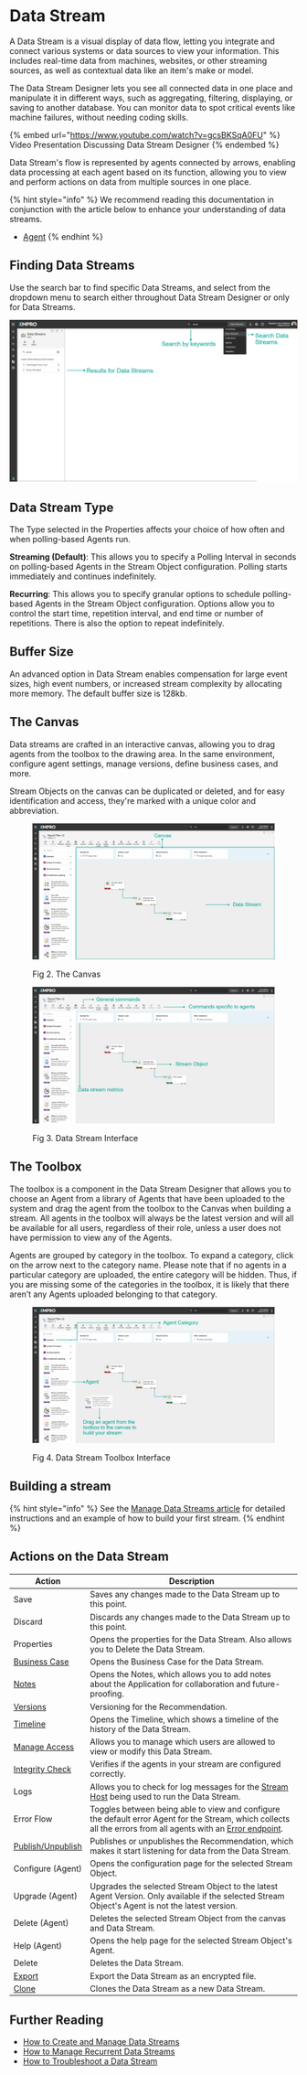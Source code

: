 # Data Stream

A Data Stream is a visual display of data flow, letting you integrate and connect various systems or data sources to view your information. This includes real-time data from machines, websites, or other streaming sources, as well as contextual data like an item's make or model.

The Data Stream Designer lets you see all connected data in one place and manipulate it in different ways, such as aggregating, filtering, displaying, or saving to another database. You can monitor data to spot critical events like machine failures, without needing coding skills.

{% embed url="https://www.youtube.com/watch?v=gcsBKSqA0FU" %}
Video Presentation Discussing Data Stream Designer
{% endembed %}

Data Stream's flow is represented by agents connected by arrows, enabling data processing at each agent based on its function, allowing you to view and perform actions on data from multiple sources in one place.

{% hint style="info" %}
We recommend reading this documentation in conjunction with the article below to enhance your understanding of data streams.

* [Agent](../agent/)
{% endhint %}

## Finding Data Streams

Use the search bar to find specific Data Streams, and select from the dropdown menu to search either throughout Data Stream Designer or only for Data Streams.

![Fig 1. Ways to Find Data Streams](<../../.gitbook/assets/DS - Search Data Streams.png>)

## Data Stream Type

The Type selected in the Properties affects your choice of how often and when polling-based Agents run.

**Streaming (Default)**: This allows you to specify a Polling Interval in seconds on polling-based Agents in the Stream Object configuration. Polling starts immediately and continues indefinitely.

**Recurring**: This allows you to specify granular options to schedule polling-based Agents in the Stream Object configuration. Options allow you to control the start time, repetition interval, and end time or number of repetitions. There is also the option to repeat indefinitely.

## Buffer Size

An advanced option in Data Stream enables compensation for large event sizes, high event numbers, or increased stream complexity by allocating more memory. The default buffer size is 128kb.

## The Canvas

Data streams are crafted in an interactive canvas, allowing you to drag agents from the toolbox to the drawing area. In the same environment, configure agent settings, manage versions, define business cases, and more.&#x20;

Stream Objects on the canvas can be duplicated or deleted, and for easy identification and access, they're marked with a unique color and abbreviation.

<figure><img src="../../.gitbook/assets/ds.newvisualindicator.concepts.data-stream.canvas.1 (1).png" alt=""><figcaption><p>Fig 2. The Canvas</p></figcaption></figure>

<figure><img src="../../.gitbook/assets/ds.newvisualindicator.concepts.data-stream.canvas.2.png" alt=""><figcaption><p>Fig 3. Data Stream Interface</p></figcaption></figure>

## The Toolbox

The toolbox is a component in the Data Stream Designer that allows you to choose an Agent from a library of Agents that have been uploaded to the system and drag the agent from the toolbox to the Canvas when building a stream. All agents in the toolbox will always be the latest version and will all be available for all users, regardless of their role, unless a user does not have permission to view any of the Agents.&#x20;

Agents are grouped by category in the toolbox. To expand a category, click on the arrow next to the category name. Please note that if no agents in a particular category are uploaded, the entire category will be hidden. Thus, if you are missing some of the categories in the toolbox, it is likely that there aren’t any Agents uploaded belonging to that category.

<figure><img src="../../.gitbook/assets/ds.newvisualindicator.concepts.data-stream.canvas.3 (1).png" alt=""><figcaption><p>Fig 4. Data Stream Toolbox Interface</p></figcaption></figure>

## Building a stream

{% hint style="info" %}
See the [Manage Data Streams article](../../how-to-guides/data-streams/manage-data-streams.md) for detailed instructions and an example of how to build your first stream.
{% endhint %}

## Actions on the Data Stream

| **Action**                                                                                              | **Description**                                                                                                                                                                                                           |
| ------------------------------------------------------------------------------------------------------- | ------------------------------------------------------------------------------------------------------------------------------------------------------------------------------------------------------------------------- |
| Save                                                                                                    | Saves any changes made to the Data Stream up to this point.                                                                                                                                                               |
| Discard                                                                                                 | Discards any changes made to the Data Stream up to this point.                                                                                                                                                            |
| Properties                                                                                              | Opens the properties for the Data Stream. Also allows you to Delete the Data Stream.                                                                                                                                      |
| [Business Case](../../how-to-guides/data-streams/use-business-case-and-notes.md#adding-a-business-case) | Opens the Business Case for the Data Stream.                                                                                                                                                                              |
| [Notes](../../how-to-guides/data-streams/use-business-case-and-notes.md#adding-notes)                   | Opens the Notes, which allows you to add notes about the Application for collaboration and future-proofing.                                                                                                               |
| [Versions](../version.md)                                                                               | Versioning for the Recommendation.                                                                                                                                                                                        |
| [Timeline](timeline.md)                                                                                 | Opens the Timeline, which shows a timeline of the history of the Data Stream.                                                                                                                                             |
| [Manage Access](../manage-access.md)                                                                    | Allows you to manage which users are allowed to view or modify this Data Stream.                                                                                                                                          |
| [Integrity Check](verifying-stream-integrity.md)                                                        | Verifies if the agents in your stream are configured correctly.                                                                                                                                                           |
| Logs                                                                                                    | Allows you to check for log messages for the [Stream Host](../../how-to-guides/stream-host.md) being used to run the Data Stream.                                                                                         |
| Error Flow                                                                                              | Toggles between being able to view and configure the default error Agent for the Stream, which collects all the errors from all agents with an [Error endpoint](../../how-to-guides/data-streams/use-error-endpoints.md). |
| [Publish/Unpublish](../../how-to-guides/publish/)                                                       | Publishes or unpublishes the Recommendation, which makes it start listening for data from the Data Stream.                                                                                                                |
| Configure (Agent)                                                                                       | Opens the configuration page for the selected Stream Object.                                                                                                                                                              |
| Upgrade (Agent)                                                                                         | Upgrades the selected Stream Object to the latest Agent Version. Only available if the selected Stream Object's Agent is not the latest version.                                                                          |
| Delete (Agent)                                                                                          | Deletes the selected Stream Object from the canvas and Data Stream.                                                                                                                                                       |
| Help (Agent)                                                                                            | Opens the help page for the selected Stream Object's Agent.                                                                                                                                                               |
| Delete                                                                                                  | Deletes the Data Stream.                                                                                                                                                                                                  |
| [Export](../../how-to-guides/import-export-and-clone.md)                                                | Export the Data Stream as an encrypted file.                                                                                                                                                                              |
| [Clone](../../how-to-guides/import-export-and-clone.md#cloning)                                         | Clones the Data Stream as a new Data Stream.                                                                                                                                                                              |

## Further Reading

* [How to Create and Manage Data Streams](../../how-to-guides/data-streams/manage-data-streams.md)
* [How to Manage Recurrent Data Streams](../../how-to-guides/data-streams/manage-recurrent-data-streams.md)
* [How to Troubleshoot a Data Stream](../../how-to-guides/data-streams/troubleshoot-a-data-stream.md)
